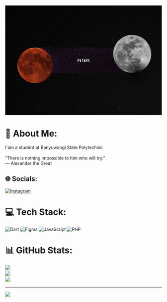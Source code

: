 ![Aryasatya2356](ar.png)

# 💫 About Me:
I'am a student at Banyuwangi State Polytechnic<br><br>“There is nothing impossible to him who will try.”<br>― Alexander the Great


## 🌐 Socials:
[![Instagram](https://img.shields.io/badge/Instagram-%23E4405F.svg?logo=Instagram&logoColor=white)](https://instagram.com/zxelzf) 

# 💻 Tech Stack:
![Dart](https://img.shields.io/badge/dart-%230175C2.svg?style=for-the-badge&logo=dart&logoColor=white) ![Figma](https://img.shields.io/badge/figma-%23F24E1E.svg?style=for-the-badge&logo=figma&logoColor=white) ![JavaScript](https://img.shields.io/badge/javascript-%23323330.svg?style=for-the-badge&logo=javascript&logoColor=%23F7DF1E) ![PHP](https://img.shields.io/badge/php-%23777BB4.svg?style=for-the-badge&logo=php&logoColor=white)
# 📊 GitHub Stats:
![](https://github-readme-stats.vercel.app/api?username=Aryasatya2356&theme=shadow_blue&hide_border=false&include_all_commits=false&count_private=false)<br/>
![](https://nirzak-streak-stats.vercel.app/?user=Aryasatya2356&theme=shadow_blue&hide_border=false)<br/>
![](https://github-readme-stats.vercel.app/api/top-langs/?username=Aryasatya2356&theme=shadow_blue&hide_border=false&include_all_commits=false&count_private=false&layout=compact)

---
[![](https://visitcount.itsvg.in/api?id=Aryasatya2356&icon=0&color=0)](https://visitcount.itsvg.in)

<!-- Proudly created with GPRM ( https://gprm.itsvg.in ) -->